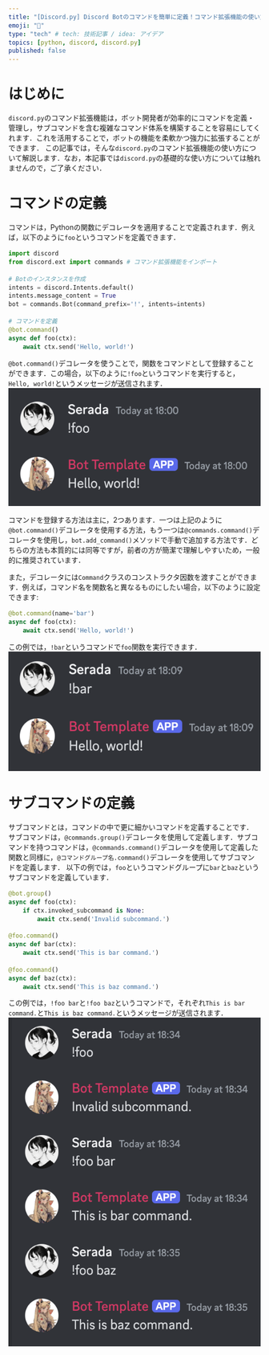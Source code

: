 ```yaml
---
title: "[Discord.py] Discord Botのコマンドを簡単に定義！コマンド拡張機能の使い方"
emoji: "🐍"
type: "tech" # tech: 技術記事 / idea: アイデア
topics: [python, discord, discord.py]
published: false
---
```


# はじめに
` discord.py `のコマンド拡張機能は，ボット開発者が効率的にコマンドを定義・管理し，サブコマンドを含む複雑なコマンド体系を構築することを容易にしてくれます．これを活用することで，ボットの機能を柔軟かつ強力に拡張することができます．
この記事では，そんな` discord.py `のコマンド拡張機能の使い方について解説します．なお，本記事では` discord.py `の基礎的な使い方については触れませんので，ご了承ください．

# コマンドの定義
コマンドは，Pythonの関数にデコレータを適用することで定義されます．例えば，以下のように` foo `というコマンドを定義できます．

```python
import discord
from discord.ext import commands # コマンド拡張機能をインポート

# Botのインスタンスを作成
intents = discord.Intents.default()
intents.message_content = True
bot = commands.Bot(command_prefix='!', intents=intents)

# コマンドを定義
@bot.command()
async def foo(ctx):
    await ctx.send('Hello, world!')
```
` @bot.command() `デコレータを使うことで，関数をコマンドとして登録することができます．この場合，以下のように` !foo `というコマンドを実行すると，` Hello, world! `というメッセージが送信されます．
![fooコマンド](/images/20250126-discord-command-ext/foo.png)

コマンドを登録する方法は主に，2つあります．一つは上記のように` @bot.command() `デコレータを使用する方法，もう一つは` @commands.command() `デコレータを使用し，` bot.add_command() `メソッドで手動で追加する方法です．どちらの方法も本質的には同等ですが，前者の方が簡潔で理解しやすいため，一般的に推奨されています．

また，デコレータには` Command `クラスのコンストラクタ因数を渡すことができます．例えば，コマンド名を関数名と異なるものにしたい場合，以下のように設定できます:

```python
@bot.command(name='bar')
async def foo(ctx):
    await ctx.send('Hello, world!')
```
この例では，` !bar `というコマンドで` foo `関数を実行できます．
![barコマンド](/images/20250126-discord-command-ext/bar.png)

# サブコマンドの定義
サブコマンドとは，コマンドの中で更に細かいコマンドを定義することです．
サブコマンドは，` @commands.group() `デコレータを使用して定義します．サブコマンドを持つコマンドは，` @commands.command() `デコレータを使用して定義した関数と同様に，` @コマンドグループ名.command() `デコレータを使用してサブコマンドを定義します．
以下の例では，` foo `というコマンドグループに` bar `と` baz `というサブコマンドを定義しています．

```python
@bot.group()
async def foo(ctx):
    if ctx.invoked_subcommand is None:
        await ctx.send('Invalid subcommand.')

@foo.command()
async def bar(ctx):
    await ctx.send('This is bar command.')

@foo.command()
async def baz(ctx):
    await ctx.send('This is baz command.')
```
この例では，` !foo bar `と` !foo baz `というコマンドで，それぞれ` This is bar command. `と` This is baz command. `というメッセージが送信されます．
![サブコマンド](/images/20250126-discord-command-ext/subcommand.png)
